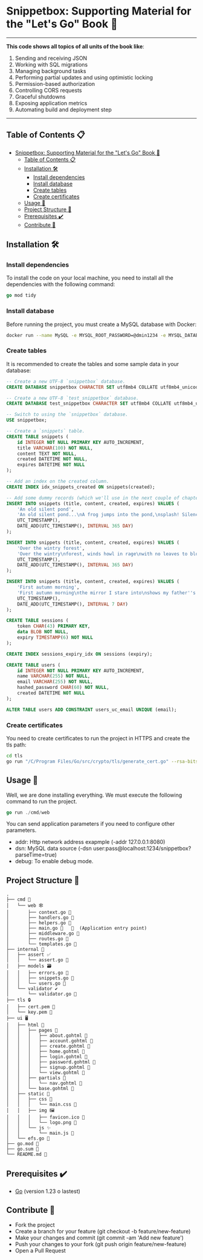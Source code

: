 # Snippetbox: Supporting Material for the "Let's Go" Book 📖
___
**This code shows all topics of all units of the book like**:
1. Sending and receiving JSON
1. Working with SQL migrations
1. Managing background tasks
1. Performing partial updates and using optimistic locking
1. Permission-based authorization
1. Controlling CORS requests
1. Graceful shutdowns
1. Exposing application metrics
1. Automating build and deployment step

___
## Table of Contents 📋

- [Snippetbox: Supporting Material for the "Let's Go" Book 📖](#snippetbox-supporting-material-for-the-lets-go-book-)
  - [Table of Contents 📋](#table-of-contents-)
  - [Installation 🛠️](#installation-️)
    - [Install dependencies](#install-dependencies)
    - [Install database](#install-database)
    - [Create tables](#create-tables)
    - [Create certificates](#create-certificates)
  - [Usage 🚀](#usage-)
  - [Project Structure 📂](#project-structure-)
  - [Prerequisites ✔️](#prerequisites-️)
  - [Contribute 🤝](#contribute-)

## Installation 🛠️

### Install dependencies
To install the code on your local machine, you need to install all the dependencies with the following command:
```go
go mod tidy
```

### Install database
Before running the project, you must create a MySQL database with Docker:
```bash
docker run --name MySQL -e MYSQL_ROOT_PASSWORD=@dmin1234 -e MYSQL_DATABASE=snippetbox -p 3306:3306 -d mysql:latest
```

### Create tables
It is recommended to create the tables and some sample data in your database:
```sql
-- Create a new UTF-8 `snippetbox` database.
CREATE DATABASE snippetbox CHARACTER SET utf8mb4 COLLATE utf8mb4_unicode_ci;

-- Create a new UTF-8 `test_snippetbox` database.
CREATE DATABASE test_snippetbox CHARACTER SET utf8mb4 COLLATE utf8mb4_unicode_ci;

-- Switch to using the `snippetbox` database.
USE snippetbox;

-- Create a `snippets` table.
CREATE TABLE snippets (
    id INTEGER NOT NULL PRIMARY KEY AUTO_INCREMENT,
    title VARCHAR(100) NOT NULL,
    content TEXT NOT NULL,
    created DATETIME NOT NULL,
    expires DATETIME NOT NULL
);

-- Add an index on the created column.
CREATE INDEX idx_snippets_created ON snippets(created);

-- Add some dummy records (which we'll use in the next couple of chapters).
INSERT INTO snippets (title, content, created, expires) VALUES (
    'An old silent pond',
    'An old silent pond...\nA frog jumps into the pond,\nsplash! Silence again.\n\n– Matsuo Bashō',
    UTC_TIMESTAMP(),
    DATE_ADD(UTC_TIMESTAMP(), INTERVAL 365 DAY)
);

INSERT INTO snippets (title, content, created, expires) VALUES (
    'Over the wintry forest',
    'Over the wintry\nforest, winds howl in rage\nwith no leaves to blow.\n\n– Natsume Soseki',
    UTC_TIMESTAMP(),
    DATE_ADD(UTC_TIMESTAMP(), INTERVAL 365 DAY)
);

INSERT INTO snippets (title, content, created, expires) VALUES (
    'First autumn morning',
    'First autumn morning\nthe mirror I stare into\nshows my father''s face.\n\n– Murakami Kijo',
    UTC_TIMESTAMP(),
    DATE_ADD(UTC_TIMESTAMP(), INTERVAL 7 DAY)
);

CREATE TABLE sessions (
    token CHAR(43) PRIMARY KEY,
    data BLOB NOT NULL,
    expiry TIMESTAMP(6) NOT NULL
);

CREATE INDEX sessions_expiry_idx ON sessions (expiry);

CREATE TABLE users (
    id INTEGER NOT NULL PRIMARY KEY AUTO_INCREMENT,
    name VARCHAR(255) NOT NULL,
    email VARCHAR(255) NOT NULL,
    hashed_password CHAR(60) NOT NULL,
    created DATETIME NOT NULL
);

ALTER TABLE users ADD CONSTRAINT users_uc_email UNIQUE (email);

```

### Create certificates
You need to create certificates to run the project in HTTPS and create the tls path:
``` bash
cd tls
go run "/C/Program Files/Go/src/crypto/tls/generate_cert.go" --rsa-bits=2048 --host=localhost
```

## Usage 🚀
Well, we are done installing everything. We must execute the following command to run the project.
```go
go run ./cmd/web
```
You can send application parameters if you need to configure other parameters.
- addr: Http network address exapmple (-addr 127.0.0.1:8080)
- dsn: MySQL data source (-dsn user:pass@localhost:1234/snippetbox?parseTime=true)
- debug: To enable debug mode.

## Project Structure 📂

```
.
├── cmd 📂
│   └── web 🕸️
│       ├── context.go 📄
│       ├── handlers.go 📄
│       ├── helpers.go 📄
│       ├── main.go 📄   🚀  (Application entry point)
│       ├── middleware.go 📄
│       ├── routes.go 📄
│       └── templates.go 📄
├── internal 📂
│   ├── assert ✅
│   │   └── assert.go 📄
│   ├── models 🗃️
│   │   ├── errors.go 📄
│   │   ├── snippets.go 📄
│   │   └── users.go 📄
│   └── validator ✔️
│       └── validator.go 📄
├── tls 🔒
│   ├── cert.pem 📄
│   └── key.pem 📄
├── ui 🖥️
│   ├── html 📄
│   │   ├── pages 📄
│   │   │   ├── about.gohtml 📄
│   │   │   ├── account.gohtml 📄
│   │   │   ├── create.gohtml 📄
│   │   │   ├── home.gohtml 📄
│   │   │   ├── login.gohtml 📄
│   │   │   ├── password.gohtml 📄
│   │   │   ├── signup.gohtml 📄
│   │   │   └── view.gohtml 📄
│   │   ├── partials 📄
│   │   │   └── nav.gohtml 📄
│   │   └── base.gohtml 📄
│   ├── static 📂
│   │   ├── css 🎨
│   │   │   └── main.css 📄
│   │   ├── img 🖼️
│   │   │   ├── favicon.ico 📄
│   │   │   └── logo.png 📄
│   │   └── js ✨
│   │       └── main.js 📄
│   └── efs.go 📄
├── go.mod 📄
├── go.sum 📄
└── README.md 📄
```

## Prerequisites ✔️

- [Go](https://golang.org/doc/install) (version 1.23 o lastest)


## Contribute 🤝

- Fork the project
- Create a branch for your feature (git checkout -b feature/new-feature)
- Make your changes and commit (git commit -am 'Add new feature')
- Push your changes to your fork (git push origin feature/new-feature)
- Open a Pull Request
